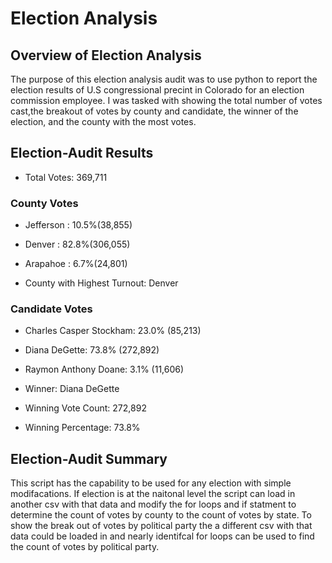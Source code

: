 # Election Analysis
## Overview of Election Analysis 
The purpose of this election analysis audit was to use python to report the election results of U.S congressional precint in Colorado for an election commission employee. I was tasked with showing the total number of votes cast,the breakout of votes by county and candidate, the winner of the election, and the county with the most votes. 

## Election-Audit Results 

 * Total Votes: 369,711

### County Votes
* Jefferson : 10.5%(38,855)
* Denver : 82.8%(306,055)
* Arapahoe : 6.7%(24,801)

* County with Highest Turnout: Denver

### Candidate Votes
* Charles Casper Stockham: 23.0% (85,213)
* Diana DeGette: 73.8% (272,892)
* Raymon Anthony Doane: 3.1% (11,606)

* Winner: Diana DeGette
* Winning Vote Count: 272,892
* Winning Percentage: 73.8%

## Election-Audit Summary 
This script has the capability to be used for any election with simple modifacations. If election is at the naitonal level the script can load in another csv with that data and modify the for loops and if statment to determine the count of votes by county to the count of votes by state. To show the break out of votes by political party the a different csv with that data could be loaded in and nearly identifcal for loops can be used to find the count of votes by political party.
